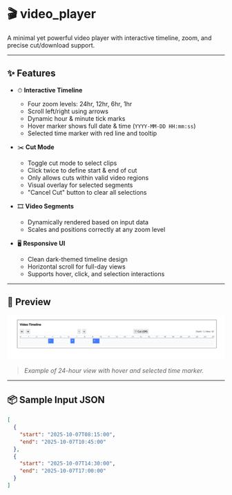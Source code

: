 # 🎬 video_player

A minimal yet powerful video player with interactive timeline, zoom, and precise cut/download support.

---

## ✨ Features

- ⏱ **Interactive Timeline**
  - Four zoom levels: 24hr, 12hr, 6hr, 1hr
  - Scroll left/right using arrows
  - Dynamic hour & minute tick marks
  - Hover marker shows full date & time (`YYYY-MM-DD HH:mm:ss`)
  - Selected time marker with red line and tooltip

- ✂️ **Cut Mode**
  - Toggle cut mode to select clips
  - Click twice to define start & end of cut
  - Only allows cuts within valid video regions
  - Visual overlay for selected segments
  - "Cancel Cut" button to clear all selections

- 🎞 **Video Segments**
  - Dynamically rendered based on input data
  - Scales and positions correctly at any zoom level

- 🖥 **Responsive UI**
  - Clean dark-themed timeline design
  - Horizontal scroll for full-day views
  - Supports hover, click, and selection interactions

---

## 📸 Preview

![Timeline Preview](./public/playback.png)

> *Example of 24-hour view with hover and selected time marker.*

---

## 📦 Sample Input JSON

```json
[
  {
    "start": "2025-10-07T08:15:00",
    "end": "2025-10-07T10:45:00"
  },
  {
    "start": "2025-10-07T14:30:00",
    "end": "2025-10-07T17:00:00"
  }
]
